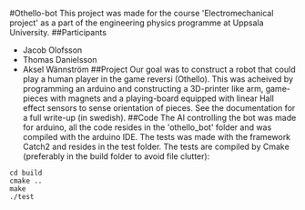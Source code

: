 #Othello-bot
This project was made for the course 'Electromechanical project' as a part of the engineering physics programme at Uppsala University.
##Participants
* Jacob Olofsson
* Thomas Danielsson
* Aksel Wännström
##Project
Our goal was to construct a robot that could play a human player in the game reversi (Othello).
This was acheived by programming an arduino and constructing a 3D-printer like arm, game-pieces with magnets and a playing-board equipped with linear Hall effect sensors to sense orientation of pieces.
See the documentation for a full write-up (in swedish).
##Code
The AI controlling the bot was made for arduino, all the code resides in the 'othello\_bot' folder and was compiled with the arduino IDE.
The tests was made with the framework Catch2 and resides in the test folder.
The tests are compiled by Cmake (preferably in the build folder to avoid file clutter):
```
cd build
cmake ..
make
./test
```
